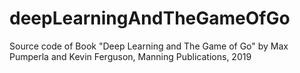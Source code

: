 # deepLearningAndTheGameOfGo
Source code of Book "Deep Learning and The Game of Go" by Max Pumperla and Kevin Ferguson, Manning Publications, 2019
